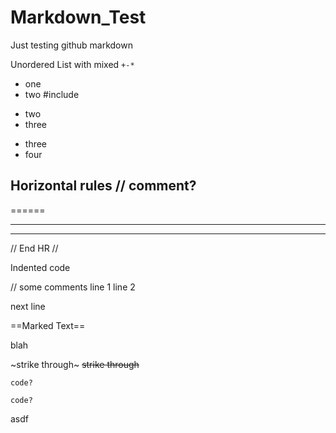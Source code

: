 # Markdown_Test
Just testing github markdown

Unordered List with mixed `+-*`
+ one
+ two \#include
- two
- three
* three
* four

<!-- comment? -->

<!--
multi
line
comment?
-->

Horizontal rules // comment?
---
======
***
___

// End HR //

Indented code

  // some comments
  line 1
  line 2
 
next line

==Marked Text==

blah

~strike through~
~~strike through~~

~~~
code?
~~~

```
code?
```

asdf
